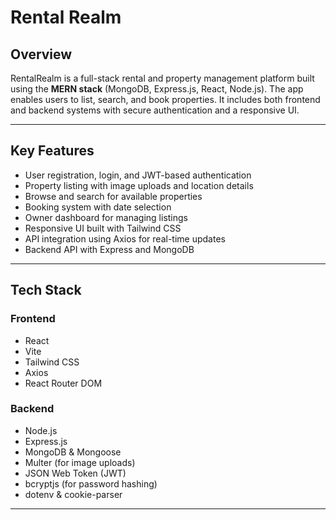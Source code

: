 # Rental Realm

## Overview

RentalRealm is a full-stack rental and property management platform built using the **MERN stack** (MongoDB, Express.js, React, Node.js). The app enables users to list, search, and book  properties. It includes both frontend and backend systems with secure authentication and a responsive UI.

---

## Key Features

- User registration, login, and JWT-based authentication
- Property listing with image uploads and location details
- Browse and search for available properties
- Booking system with date selection
- Owner dashboard for managing listings
- Responsive UI built with Tailwind CSS
- API integration using Axios for real-time updates
- Backend API with Express and MongoDB

---

## Tech Stack

### Frontend
- React
- Vite
- Tailwind CSS
- Axios
- React Router DOM

### Backend
- Node.js
- Express.js
- MongoDB & Mongoose
- Multer (for image uploads)
- JSON Web Token (JWT)
- bcryptjs (for password hashing)
- dotenv & cookie-parser

---

